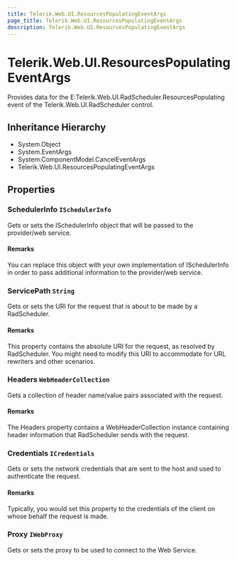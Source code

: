```yaml
---
title: Telerik.Web.UI.ResourcesPopulatingEventArgs
page_title: Telerik.Web.UI.ResourcesPopulatingEventArgs
description: Telerik.Web.UI.ResourcesPopulatingEventArgs
---
```


# Telerik.Web.UI.ResourcesPopulatingEventArgs

Provides data for the E:Telerik.Web.UI.RadScheduler.ResourcesPopulating event of the Telerik.Web.UI.RadScheduler control.

## Inheritance Hierarchy

* System.Object
* System.EventArgs
* System.ComponentModel.CancelEventArgs
* Telerik.Web.UI.ResourcesPopulatingEventArgs

## Properties

###  SchedulerInfo `ISchedulerInfo`

Gets or sets the ISchedulerInfo object
            that will be passed to the provider/web service.

#### Remarks
You can replace this object with your own implementation of
            ISchedulerInfo in order
            to pass additional information to the provider/web service.

###  ServicePath `String`

Gets or sets the URI for the request that is about to be made by a RadScheduler.

#### Remarks
This property contains the absolute URI for the request, as resolved
            by RadScheduler. You might need to modify this URI to accommodate for
            URL rewriters and other scenarios.

###  Headers `WebHeaderCollection`

Gets a collection of header name/value pairs associated with the request.

#### Remarks
The Headers property contains a WebHeaderCollection
            instance containing header information that RadScheduler sends with the request.

###  Credentials `ICredentials`

Gets or sets the network credentials that are sent to the host and used to authenticate the request.

#### Remarks
Typically, you would set this property to the credentials of the client on whose behalf the request is made.

###  Proxy `IWebProxy`

Gets or sets the proxy to be used to connect to the Web Service.

